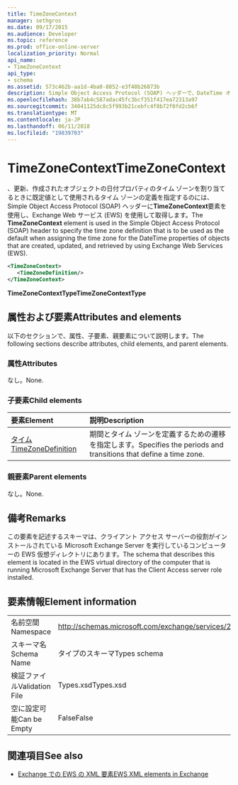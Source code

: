 ```yaml
---
title: TimeZoneContext
manager: sethgros
ms.date: 09/17/2015
ms.audience: Developer
ms.topic: reference
ms.prod: office-online-server
localization_priority: Normal
api_name:
- TimeZoneContext
api_type:
- schema
ms.assetid: 573c462b-aa1d-4ba0-8852-e3f48b26873b
description: Simple Object Access Protocol (SOAP) ヘッダーで、DateTime オブジェクトのプロパティを作成、更新、および取得のタイム ゾーンを割り当てるときに既定値として使用されるタイム ゾーン定義を指定する TimeZoneContext 要素が使用されます。Exchange Web サービス (EWS) を使用します。
ms.openlocfilehash: 38b7ab4c587adac45fc3bcf351f417ea72313a97
ms.sourcegitcommit: 34041125dc8c5f993b21cebfc4f8b72f0fd2cb6f
ms.translationtype: MT
ms.contentlocale: ja-JP
ms.lasthandoff: 06/11/2018
ms.locfileid: "19839703"
---
```

# <a name="timezonecontext"></a><span data-ttu-id="c1016-103">TimeZoneContext</span><span class="sxs-lookup"><span data-stu-id="c1016-103">TimeZoneContext</span></span>

<span data-ttu-id="c1016-104">、更新、作成されたオブジェクトの日付プロパティのタイム ゾーンを割り当てるときに既定値として使用されるタイム ゾーンの定義を指定するのには、Simple Object Access Protocol (SOAP) ヘッダーに**TimeZoneContext**要素を使用し、Exchange Web サービス (EWS) を使用して取得します。</span><span class="sxs-lookup"><span data-stu-id="c1016-104">The **TimeZoneContext** element is used in the Simple Object Access Protocol (SOAP) header to specify the time zone definition that is to be used as the default when assigning the time zone for the DateTime properties of objects that are created, updated, and retrieved by using Exchange Web Services (EWS).</span></span> 
  
```xml
<TimeZoneContext>
   <TimeZoneDefinition/>
</TimeZoneContext>
```

 <span data-ttu-id="c1016-105">**TimeZoneContextType**</span><span class="sxs-lookup"><span data-stu-id="c1016-105">**TimeZoneContextType**</span></span>
## <a name="attributes-and-elements"></a><span data-ttu-id="c1016-106">属性および要素</span><span class="sxs-lookup"><span data-stu-id="c1016-106">Attributes and elements</span></span>

<span data-ttu-id="c1016-107">以下のセクションで、属性、子要素、親要素について説明します。</span><span class="sxs-lookup"><span data-stu-id="c1016-107">The following sections describe attributes, child elements, and parent elements.</span></span>
  
### <a name="attributes"></a><span data-ttu-id="c1016-108">属性</span><span class="sxs-lookup"><span data-stu-id="c1016-108">Attributes</span></span>

<span data-ttu-id="c1016-109">なし。</span><span class="sxs-lookup"><span data-stu-id="c1016-109">None.</span></span>
  
### <a name="child-elements"></a><span data-ttu-id="c1016-110">子要素</span><span class="sxs-lookup"><span data-stu-id="c1016-110">Child elements</span></span>

|<span data-ttu-id="c1016-111">**要素**</span><span class="sxs-lookup"><span data-stu-id="c1016-111">**Element**</span></span>|<span data-ttu-id="c1016-112">**説明**</span><span class="sxs-lookup"><span data-stu-id="c1016-112">**Description**</span></span>|
|:-----|:-----|
|[<span data-ttu-id="c1016-113">タイム</span><span class="sxs-lookup"><span data-stu-id="c1016-113">TimeZoneDefinition</span></span>](timezonedefinition.md) <br/> |<span data-ttu-id="c1016-114">期間とタイム ゾーンを定義するための遷移を指定します。</span><span class="sxs-lookup"><span data-stu-id="c1016-114">Specifies the periods and transitions that define a time zone.</span></span>  <br/> |
   
### <a name="parent-elements"></a><span data-ttu-id="c1016-115">親要素</span><span class="sxs-lookup"><span data-stu-id="c1016-115">Parent elements</span></span>

<span data-ttu-id="c1016-116">なし。</span><span class="sxs-lookup"><span data-stu-id="c1016-116">None.</span></span>
  
## <a name="remarks"></a><span data-ttu-id="c1016-117">備考</span><span class="sxs-lookup"><span data-stu-id="c1016-117">Remarks</span></span>

<span data-ttu-id="c1016-118">この要素を記述するスキーマは、クライアント アクセス サーバーの役割がインストールされている Microsoft Exchange Server を実行しているコンピューターの EWS 仮想ディレクトリにあります。</span><span class="sxs-lookup"><span data-stu-id="c1016-118">The schema that describes this element is located in the EWS virtual directory of the computer that is running Microsoft Exchange Server that has the Client Access server role installed.</span></span>
  
## <a name="element-information"></a><span data-ttu-id="c1016-119">要素情報</span><span class="sxs-lookup"><span data-stu-id="c1016-119">Element information</span></span>

|||
|:-----|:-----|
|<span data-ttu-id="c1016-120">名前空間</span><span class="sxs-lookup"><span data-stu-id="c1016-120">Namespace</span></span>  <br/> |http://schemas.microsoft.com/exchange/services/2006/types  <br/> |
|<span data-ttu-id="c1016-121">スキーマ名</span><span class="sxs-lookup"><span data-stu-id="c1016-121">Schema Name</span></span>  <br/> |<span data-ttu-id="c1016-122">タイプのスキーマ</span><span class="sxs-lookup"><span data-stu-id="c1016-122">Types schema</span></span>  <br/> |
|<span data-ttu-id="c1016-123">検証ファイル</span><span class="sxs-lookup"><span data-stu-id="c1016-123">Validation File</span></span>  <br/> |<span data-ttu-id="c1016-124">Types.xsd</span><span class="sxs-lookup"><span data-stu-id="c1016-124">Types.xsd</span></span>  <br/> |
|<span data-ttu-id="c1016-125">空に設定可能</span><span class="sxs-lookup"><span data-stu-id="c1016-125">Can be Empty</span></span>  <br/> |<span data-ttu-id="c1016-126">False</span><span class="sxs-lookup"><span data-stu-id="c1016-126">False</span></span>  <br/> |
   
## <a name="see-also"></a><span data-ttu-id="c1016-127">関連項目</span><span class="sxs-lookup"><span data-stu-id="c1016-127">See also</span></span>



- [<span data-ttu-id="c1016-128">Exchange での EWS の XML 要素</span><span class="sxs-lookup"><span data-stu-id="c1016-128">EWS XML elements in Exchange</span></span>](ews-xml-elements-in-exchange.md)


